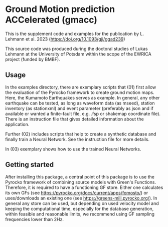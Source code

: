 # Ground Motion prediction ACCelerated (gmacc)
This is the supplement code and examples for the publication by L. Lehmann et al. 2023 (https://doi.org/10.1093/gji/ggad239)

This source code was produced during the doctoral studies of Lukas Lehmann at the University of Potsdam within the scope of the EWRICA project (funded by BMBF).

## Usage
In the examples directory, there are exemplary scripts that (01) first allow the evaluation of the Pyrocko framework to create ground motion maps. Here, the Kumamoto Earthquakes serves as example. In general, any other earthquake can be tested, as long as waveform data (as mseed), station inventory (as stationxml) and event parameter (preferably as json and if available or wanted a finite-fault file, e.g. .fsp or shakemap coordinate file). There is an instruction file that gives detailed information about the application.

Further (02) includes scripts that help to create a synthetic database and finally train a Neural Network. See the instruction file for more details.

In (03) exemplary shows how to use the trained Neural Networks. 

## Getting started
After installing this package, a central point of this package is to use the Pyrocko framework of combining source models with Green's Functions. Therefore, it is required to have a functioning GF store. Either one calculates its own GFs (see https://pyrocko.org/docs/current/apps/fomosto/) or uses/downloads an existing one (see https://greens-mill.pyrocko.org/). In general any store can be used, but depending on used velocity model and keeping the computational time, especially for the database generation, within feasible and reasonable limits, we recommend using GF sampling frequencies lower than 2Hz.

